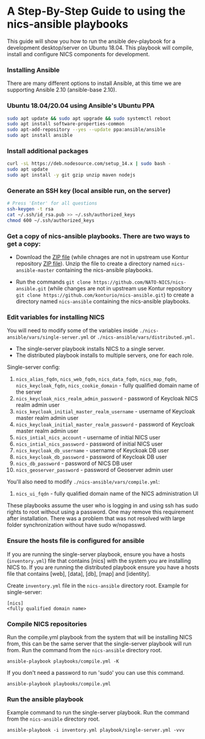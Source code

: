 # A Step-By-Step Guide to using the nics-ansible playbooks

This guide will show you how to run the ansible dev-playbook for a development desktop/server on Ubuntu 18.04. This playbook will compile, install and configure NICS components for development.

### Installing Ansible
There are many different options to install Ansible, at this time we are supporting Ansible 2.10 (ansible-base 2.10).

### Ubuntu 18.04/20.04 using Ansible's Ubuntu PPA
```bash
sudo apt update && sudo apt upgrade && sudo systemctl reboot
sudo apt install software-properties-common
sudo apt-add-repository --yes --update ppa:ansible/ansible
sudo apt install ansible
```

### Install additional packages
```bash
curl -sL https://deb.nodesource.com/setup_14.x | sudo bash -
sudo apt update
sudo apt install -y git gzip unzip maven nodejs
```

### Generate an SSH key (local ansible run, on the server)
```bash 
# Press 'Enter' for all questions
ssh-keygen -t rsa
cat ~/.ssh/id_rsa.pub >> ~/.ssh/authorized_keys
chmod 600 ~/.ssh/authorized_keys
```

### Get a copy of nics-ansible playbooks. There are two ways to get a copy:

  - Download the [ZIP file](https://github.com/NATO-NICS/nics-ansible/archive/master.zip) (while chnages are not in upstream use Kontur repository [ZIP file](https://github.com/konturio/nics-ansible/archive/refs/heads/main.zip)). Unzip the file to create a directory named `nics-ansible-master` containing the nics-ansible playbooks.

  - Run the commands `git clone https://github.com/NATO-NICS/nics-ansible.git` (while changes are not in upstream use Kontur repository `git clone https://github.com/konturio/nics-ansible.git`) to create a directory named `nics-ansible` containing the nics-ansible playbooks.

### Edit variables for installing NICS
You will need to modify some of the variables inside `./nics-ansible/vars/single-server.yml` or `./nics-ansible/vars/distributed.yml.`
- The single-server playbook installs NICS to a single server. 
- The distributed playbook installs to multiple servers, one for each role.

Single-server config:
1. `nics_alias_fqdn`, `nics_web_fqdn`, `nics_data_fqdn`, `nics_map_fqdn`, `nics_keycloak_fqdn`, `nics_cookie_domain` - fully qualified domain name of the server
2. `nics_keycloak_nics_realm_admin_password` - password of Keycloak NICS realm admin user
3. `nics_keycloak_initial_master_realm_username` - username of Keycloak master realm admin user
4. `nics_keycloak_initial_master_realm_password` - password of Keycloak master realm admin user
5. `nics_intial_nics_account` - username of initial NICS user
6. `nics_intial_nics_password` - password of initial NICS user 
7. `nics_keycloak_db_username` - username of Keyckoak DB user
8. `nics_keycloak_db_password` - password of Keycloak DB user
9. `nics_db_password` - password of NICS DB user
10. `nics_geoserver_password` - password of Geoserver admin user

You'll also need to modify `./nics-ansible/vars/compile.yml`:
1. `nics_ui_fqdn` - fully qualified domain name of the NICS administration UI

These playbooks assume the user who is logging in and using ssh has sudo rights to root without using a password. One may remove this requirement after installation. There was a problem that was not resolved with large folder synchronization without have sudo w/nopasswd.

### Ensure the hosts file is configured for ansible
If you are running the single-server playbook, ensure you have a hosts (`inventory.yml`) file that contains [nics] with the system you are installing NICS to.
If you are running the distributed playbook ensure you have a hosts file that contains [web], [data], [db], [map] and [identity]. 

Create `inventory.yml` file in the `nics-ansible` directory root. Example for single-server:
```
[nics]
<fully qualified domain name>
```

### Compile NICS repositories

Run the compile.yml playbook from the system that will be installing NICS from, this can be the same server that the single-server playbook will run from. Run the command from the `nics-ansible` directory root.

`ansible-playbook playbooks/compile.yml -K`

If you don't need a password to run 'sudo' you can use this command.

`ansible-playbook playbooks/compile.yml`

### Run the ansible playbook
Example command to run the single-server playbook.
Run the command from the `nics-ansible` directory root.

`ansible-playbook -i inventory.yml playbook/single-server.yml -vvv`
